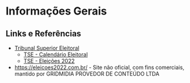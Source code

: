 # Informações Gerais

## Links e Referências

- [Tribunal Superior Eleitoral](https://www.tse.jus.br)
    - [TSE - Calendário Eleitoral](https://www.tse.jus.br/eleicoes/calendario-eleitoral/calendario-eleitoral)
    - [TSE - Eleições 2022](https://www.tse.jus.br/eleicoes/eleicoes-2022)
- <https://eleicoes2022.com.br/> - Site não oficial, com fins comerciais, mantido por GRIDMIDIA PROVEDOR DE CONTEÚDO LTDA